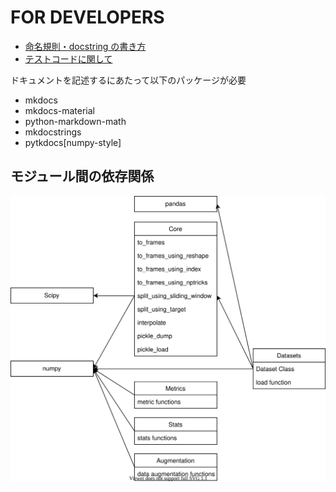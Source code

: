 # FOR DEVELOPERS

- [命名規則・docstring の書き方](under_construction.md)
- [テストコードに関して](under_construction.md)

ドキュメントを記述するにあたって以下のパッケージが必要

- mkdocs
- mkdocs-material
- python-markdown-math
- mkdocstrings
- pytkdocs[numpy-style]

## モジュール間の依存関係

![](relation.drawio.svg)